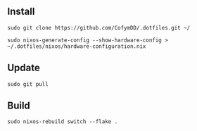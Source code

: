 ## Install
```
sudo git clone https://github.com/CofymDD/.dotfiles.git ~/
```

```
sudo nixos-generate-config --show-hardware-config > ~/.dotfiles/nixos/hardware-configuration.nix
```

## Update
```
sudo git pull
```

## Build
```
sudo nixos-rebuild switch --flake .
```